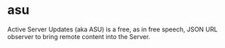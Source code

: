 # asu
Active Server Updates (aka ASU) is a free, as in free speech, JSON URL observer to bring remote content into the Server.
